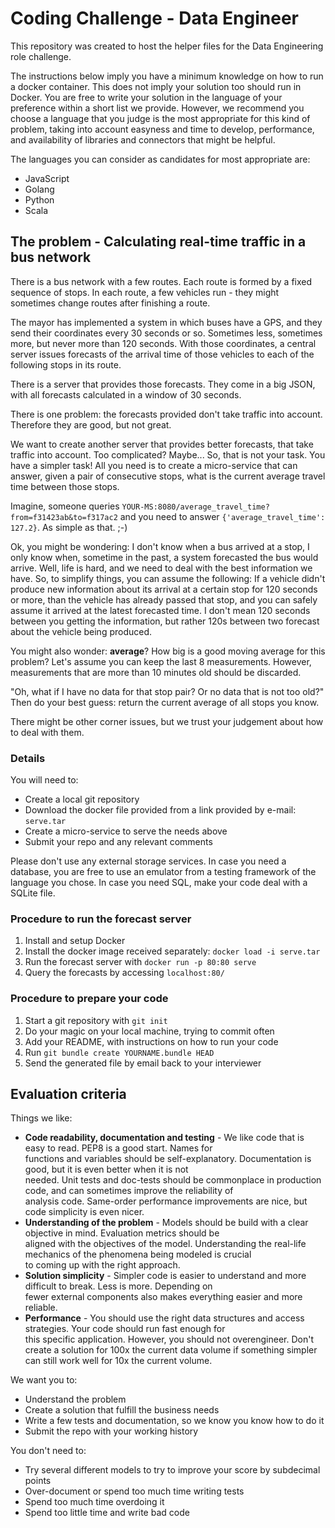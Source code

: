 # Coding Challenge - Data Engineer

This repository was created to host the helper files for the Data Engineering role challenge.

The instructions below imply you have a minimum knowledge on how to run a docker container. This does not imply your solution too should run in Docker. 
You are free to write your solution in the language of your preference within a short list we provide. However, we recommend you choose a language that you judge is the most appropriate for this kind of problem, taking into account easyness and time to develop, performance, and availability of libraries and connectors that might be helpful.

The languages you can consider as candidates for most appropriate are:
* JavaScript
* Golang
* Python
* Scala

## The problem - Calculating real-time traffic in a bus network

There is a bus network with a few routes. Each route is formed by a fixed sequence of stops. In each route, a few vehicles run - they might sometimes change routes after finishing a route.

The mayor has implemented a system in which buses have a GPS, and they send their coordinates every 30 seconds or so. Sometimes less, sometimes more, but never more than 120 seconds. With those coordinates, a central server issues forecasts of the arrival time of those vehicles to each of the following stops in its route.

There is a server that provides those forecasts. They come in a big JSON, with all forecasts calculated in a window of 30 seconds.

There is one problem: the forecasts provided don't take traffic into account. Therefore they are good, but not great.

We want to create another server that provides better forecasts, that take traffic into account. Too complicated? Maybe... So, that is not your task. You have a simpler task! All you need is to create a micro-service that can answer, given a pair of consecutive stops, what is the current average travel time between those stops.

Imagine, someone queries `YOUR-MS:8080/average_travel_time?from=f31423ab&to=f317ac2` and you need to answer `{'average_travel_time': 127.2}`. As simple as that. ;-)

Ok, you might be wondering: I don't know when a bus arrived at a stop, I only know when, sometime in the past, a system forecasted the bus would arrive. Well, life is hard, and we need to deal with the best information we have. So, to simplify things, you can assume the following: If a vehicle didn't produce new information about its arrival at a certain stop for 120 seconds or more, than the vehicle has already passed that stop, and you can safely assume it arrived at the latest forecasted time. I don't mean 120 seconds between you getting the information, but rather 120s between two forecast about the vehicle being produced.

You might also wonder: **average**? How big is a good moving average for this problem? Let's assume you can keep the last 8 measurements. However, measurements that are more than 10 minutes old should be discarded.

"Oh, what if I have no data for that stop pair? Or no data that is not too old?" Then do your best guess: return the current average of all stops you know.

There might be other corner issues, but we trust your judgement about how to deal with them.

### Details

You will need to:
* Create a local git repository
* Download the docker file provided from a link provided by e-mail: `serve.tar` 
* Create a micro-service to serve the needs above
* Submit your repo and any relevant comments

Please don't use any external storage services. In case you need a database, you are free to use an emulator from a testing framework of the language you chose. In case you need SQL, make your code deal with a SQLite file.

### Procedure to run the forecast server
1. Install and setup Docker
1. Install the docker image received separately: `docker load -i serve.tar`
1. Run the forecast server with `docker run -p 80:80 serve`
1. Query the forecasts by accessing `localhost:80/`

### Procedure to prepare your code
1. Start a git repository with ```git init```
1. Do your magic on your local machine, trying to commit often
1. Add your README, with instructions on how to run your code
1. Run ```git bundle create YOURNAME.bundle HEAD ```
1. Send the generated file by email back to your interviewer

## Evaluation criteria

Things we like:
* __Code readability, documentation and testing__ - We like code that is easy to read. PEP8 is a good start. Names for \
functions and variables should be self-explanatory. Documentation is good, but it is even better when it is not \
needed. Unit tests and doc-tests should be commonplace in production code, and can sometimes improve the reliability of \
analysis code. Same-order performance improvements are nice, but code simplicity is even nicer.
* __Understanding of the problem__ - Models should be build with a clear objective in mind. Evaluation metrics should be \
aligned with the objectives of the model. Understanding the real-life mechanics of the phenomena being modeled is crucial \
to coming up with the right approach.
* __Solution simplicity__ - Simpler code is easier to understand and more difficult to break. Less is more. Depending on \
fewer external components also makes everything easier and more reliable.
* __Performance__ - You should use the right data structures and access strategies. Your code should run fast enough for \
this specific application. However, you should not overengineer. Don't create a solution for 100x the current data volume if something simpler can still work well for 10x the current volume.

We want you to:
* Understand the problem
* Create a solution that fulfill the business needs
* Write a few tests and documentation, so we know you know how to do it
* Submit the repo with your working history

You don't need to:
* Try several different models to try to improve your score by subdecimal points
* Over-document or spend too much time writing tests
* Spend too much time overdoing it
* Spend too little time and write bad code

